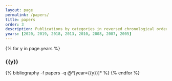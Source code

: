 ```yaml
---
layout: page
permalink: /papers/
title: papers
order: 3
description: Publications by categories in reversed chronological order.
years: [2020, 2019, 2018, 2013, 2010, 2008, 2007, 2005]
---
```


{% for y in page.years %}
  <h3 class="year">{{y}}</h3>
  {% bibliography -f papers -q @*[year={{y}}]* %}
{% endfor %}
